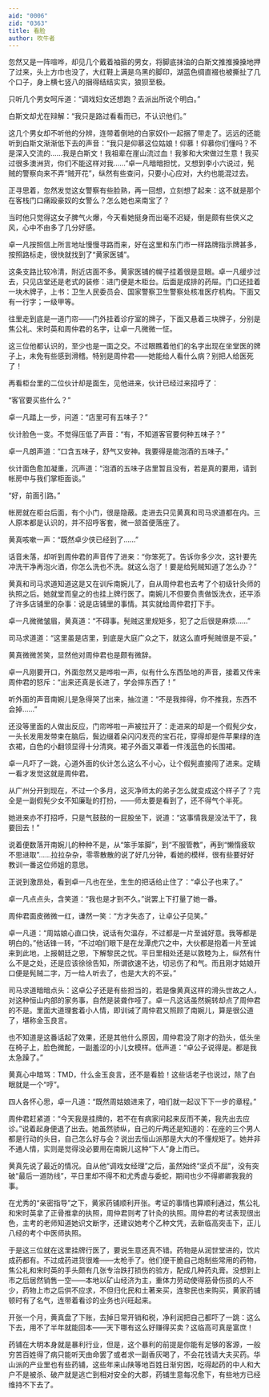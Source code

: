 ```yaml
---
aid: "0006"
zid: "0363"
title: 看脸
author: 吹牛者
---
```


忽然又是一阵喧哗，却见几个戴着袖箍的男女，将脚底抹油的白斯文推推搡搡地押了过来，头上方巾也没了，大红鞋上满是乌黑的脚印，湖蓝色绸直裰也被撕扯了几个口子，身上横七竖八的捆得结结实实，狼狈至极。

只听几个男女呵斥道：“调戏妇女还想跑？去派出所说个明白。”

白斯文却尤在辩解：“我只是路过看看而已，不认识他们。”

这几个男女却不听他的分辨，连带着倒地的白家奴仆一起捆了带走了。远远的还能听到白斯文渐渐低下去的声音：“我只是仰慕这位姑娘！仰慕！仰慕你们懂吗？不是深入交流的……我是白斯文！我祖辈在崖山流过血！我爹和大宋做过生意！我买过很多澳洲货，你们不能这样对我……”卓一凡暗暗担忧，又想到李小六说过，髡贼的警察向来不弄“贼开花”，纵然有些查问，只要小心应对，大约也能混过去。

正寻思着，忽然发觉这女警察有些脸熟，再一回想，立刻想了起来：这不就是那个在客栈门口痛殴豪奴的女警么？怎么她也来南宝了？

当时他只觉得这女子脾气火爆，今天看她挺身而出毫不迟疑，倒是颇有些侠义之风，心中不由多了几分好感。

卓一凡按照信上所言地址慢慢寻路而来，好在这里和东门市一样路牌指示牌甚多，按照路标走，很快就找到了“黄家医铺”。

这条支路比较冷清，附近店面不多。黄家医铺的幌子挂着很是显眼。卓一凡缓步过去，只见店堂还是老式的装修：进门便是木柜台。后面是成排的药屉。门口还挂着一块木牌子，上书：卫生人民委员会、国家警察卫生警察处核准医疗机构。下面又有一行字；一级甲等。

往里走到底是一道门帘——门外挂着诊疗室的牌子，下面又悬着三块牌子，分别是焦公礼、宋时英和周仲君的名字，让卓一凡微微一怔。

这三位他都认识的，至少也是一面之交。不过眼瞧着他们的名字出现在坐堂医的牌子上，未免有些感到滑稽。特别是周仲君——她能给人看什么病？别把人给医死了！

再看柜台里的二位伙计却是面生，见他进来，伙计已经过来招呼了：

“客官要买些什么？”

卓一凡踏上一步，问道：“店里可有五味子？”

伙计脸色一变。不觉得压低了声音：“有，不知道客官要何种五味子？”

卓一凡朗声道：“口含五味子，舒气又安神。我要得是能泡酒的五味子。”

伙计面色愈加凝重，沉声道：“泡酒的五味子店里暂且没有，若是真的要用，请到帐房中与我们掌柜面谈。”

“好，前面引路。”

帐房就在柜台后面，有个小门，很是隐蔽。走进去只见黄真和司马求道都在内。三人原本都是认识的，并不招呼客套，微一颔首便落座了。

黄真咳嗽一声：“既然卓少侠已经到了……”

话音未落，却听到周仲君的声音传了进来：“你笨死了。告诉你多少次，这针要先冲洗干净再泡火酒，你怎么洗也不洗。就这么泡了！要是给髡贼知道了怎么办？”

黄真和司马求道知道这是又在训斥南婉儿了，自从周仲君也去考了个初级针灸师的执照之后。她就堂而皇之的也挂上牌行医了。南婉儿不但要负责做饭洗衣，还平添了许多店铺里的杂事：说是店铺里的事情。其实就给周仲君打下手。

卓一凡微微皱眉，黄真道：“不碍事。髡贼这里规矩多，犯了之后很是麻烦……”

司马求道道：“这里虽是店里，到底是大庭广众之下，就这么直呼髡贼很是不妥。”

黄真微微苦笑，显然他对周仲君也是颇有微辞。

卓一凡刚要开口，外面忽然又是哗啦一声，似有什么东西坠地的声音，接着又传来周仲君的怒斥：“出来还真是长进了，学会摔东西了！”

听外面的声音南婉儿是急得哭了出来，抽泣道：“不是我摔得，你不推我，东西不会掉……”

还没等里面的人做出反应，门帘哗啦一声被拉开了：走进来的却是一个假髡少女，一头长发用发带束在脑后，鬓边缀着朵闪闪发亮的宝石花，穿得却是件苹果绿的连衣裙，白色的小翻领显得十分清爽。裙子外面又罩着一件浅蓝色的长围裙。

卓一凡吓了一跳，心道外面的伙计怎么这么不小心，让个假髡直接闯了进来。定睛一看才发觉这就是周仲君。

从广州分开到现在，不过一个多月，这灭净师太的弟子怎么就变成这个样子了？完全是一副假髡少女不知廉耻的打扮，——师太要是看到了，还不得气个半死。

她进来亦不打招呼，只是气鼓鼓的一屁股坐下，说道：“这事情我是没法干了，我要回去！”

说着便数落开南婉儿的种种不是，从“笨手笨脚”，到“不服管教”，再到“懒惰疲软不思进取”……拉拉杂杂，零零散散的说了好几分钟，看她的模样，很有些要好好教训一番这位师姐的意思。

正说到激昂处，看到卓一凡也在坐，生生的把话给止住了：“卓公子也来了。”

卓一凡点点头，含笑道：“我也是才到不久。”说罢上下打量了她一番。

周仲君面皮微微一红，谦然一笑：“方才失态了，让卓公子见笑。”

卓一凡道：“周姑娘心直口快，说话有欠温存，不过都是一片至诚好意。我等都是明白的。”他话锋一转，“不过咱们眼下是在龙潭虎穴之中，大伙都是抱着一片至诚来到此地，上报朝廷之恩，下解黎民之忧。平日里相处还是以敦睦为上，纵然有什么不是之处，还是应该徐徐告知，所谓欲速不达，切忌伤了和气。而且刚才姑娘开口便是髡贼二字，万一给人听去了，也是大大的不妥。”

司马求道暗暗点头：这卓公子还是有些担当的，若是像黄真这样的滑头世故之人，对这种恒山内部的家务事，自然是装聋作哑了。卓一凡这话虽然婉转却点了周仲君的不是。里面大道理套着小人情，即训诫了周仲君又照顾了南婉儿，算是很公道了，堪称金玉良言。

也不知道是这番话起了效果，还是其他什么原因，周仲君没了刚才的劲头，低头坐在椅子上，脸色微酡，一副羞涩的小儿女模样。低声道：“卓公子说得是。都是我太急躁了。”

黄真心中暗骂：TMD，什么金玉良言，还不是看脸！这些话老子也说过，除了白眼就是一个“哼”。

四人各怀心思，卓一凡道：“既然周姑娘进来了，咱们就一起议下下一步的章程。”

周仲君赶紧道：“今天我是挂牌的，若不在有病家问起来反而不美，我先出去应诊。”说着起身便退了出去。她虽然骄纵，自己的斤两还是知道的：在座的三个男人都是行动的头目，自己怎么好与会？说出去恒山派那是大大的不懂规矩了。她并非不通人情，实则是觉得没必要用在南婉儿这种“下人”身上而已。

黄真先说了最近的情况。自从他“调戏女经理”之后，虽然始终“坚贞不屈”，没有突破“最后一道防线”，平日里却不得不和尤秀虚与委蛇，期间也少不得卿卿我我的事。

在尤秀的“亲密指导”之下，黄家药铺顺利开张。考证的事情也算顺利通过，焦公礼和宋时英拿了正骨推拿的执照，周仲君则考了针灸的执照。周仲君的考试表现很出色，主考的老师知道她识文断字，还建议她考个乙种文凭，去新临高突击下，正儿八经的考个中医师执照。

于是这三位就在这里挂牌行医了，要说生意还真不错。药物是从润世堂进的，饮片成药都有。不过成药进货很难——太枪手了。他们便干脆自己炮制些常用的药物，焦公礼和宋时英的手头颇有几张专治跌打损伤的验方，配成几种药丸膏。没想到上市之后居然销售一空——本地以矿山经济为主，重体力劳动使得筋骨伤损的人不少，药物上市之后供不应求，不但归化民和土著来买，连黎民也来购买，黄家药铺顿时有了名气，连带着看诊的业务也兴旺起来。

开张一个月，黄真盘了下账，去掉日常开销和税，净利润把自己都吓了一跳：这么下去，用不了半年就能回本——天下哪有这么好赚得买卖？这临高可真是富庶！

药铺在大明本身就是暴利行业，但是，这个暴利的前提是你能有足够的客源，一般穷苦百姓得了病只能听天由命罢了或者求一副香灰喝了，不会花钱请大夫买药。华山派的产业里也有些药铺，这些年来山陕等地百姓日渐穷困，吃得起药的中人和大户不是被杀、破产就是逃亡到相对安全的大郡，药铺生意每况愈下，有些地方已经维持不下去了。
